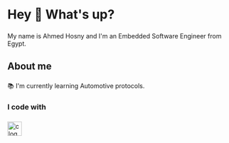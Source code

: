 <h1 align="left">Hey 👋 What's up?</h1>

###

<p align="left">My name is Ahmed Hosny and I'm an Embedded Software Engineer from Egypt.</p>

###

<h2 align="left">About me</h2>

###

<p align="left">📚 I'm currently learning Automotive protocols.</p>

###

<h3 align="left">I code with</h3>

###

<div align="left">
  <img src="https://cdn.jsdelivr.net/gh/devicons/devicon/icons/c/c-original.svg" height="32" alt="c logo"  />
</div>

###
